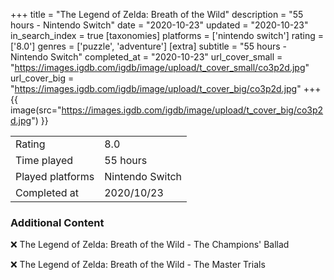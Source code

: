 +++
title = "The Legend of Zelda: Breath of the Wild"
description = "55 hours - Nintendo Switch"
date = "2020-10-23"
updated = "2020-10-23"
in_search_index = true
[taxonomies]
platforms = ['nintendo switch']
rating = ['8.0']
genres = ['puzzle', 'adventure']
[extra]
subtitle = "55 hours - Nintendo Switch"
completed_at = "2020-10-23"
url_cover_small = "https://images.igdb.com/igdb/image/upload/t_cover_small/co3p2d.jpg"
url_cover_big = "https://images.igdb.com/igdb/image/upload/t_cover_big/co3p2d.jpg"
+++
{{ image(src="https://images.igdb.com/igdb/image/upload/t_cover_big/co3p2d.jpg") }}

|              |            |
| ------------ | ---------- |
| Rating       | 8.0 |
| Time played  | 55 hours |
| Played platforms    | Nintendo Switch |
| Completed at | 2020/10/23 |



### Additional Content


❌ The Legend of Zelda: Breath of the Wild - The Champions' Ballad

❌ The Legend of Zelda: Breath of the Wild - The Master Trials
